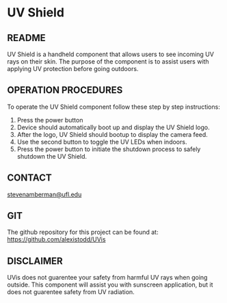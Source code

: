 # UV Shield

## README

UV Shield is a handheld component that allows users to see incoming UV rays on their skin. 
The purpose of the component is to assist users with applying UV protection before going outdoors.

## OPERATION PROCEDURES
To operate the UV Shield component follow these step by step instructions:
1. Press the power button
2. Device should automatically boot up and display the UV Shield logo.
3. After the logo, UV Shield should bootup to display the camera feed.
4. Use the second button to toggle the UV LEDs when indoors.
5. Press the power button to initiate the shutdown process to safely shutdown the UV Shield.

## CONTACT

stevenamberman@ufl.edu

## GIT

The github repository for this project can be found at:
  https://github.com/alexistodd/UVis
 
 
## DISCLAIMER

UVis does not guarentee your safety from harmful UV rays when going outside. This component will assist you with sunscreen application,
but it does not guarentee safety from UV radiation.
